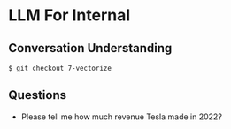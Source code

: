 # LLM For Internal

## Conversation Understanding

```text
$ git checkout 7-vectorize
```

## Questions

- Please tell me how much revenue Tesla made in 2022?
